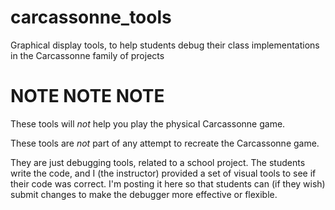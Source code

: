 # carcassonne_tools
Graphical display tools, to help students debug their class implementations in the Carcassonne family of projects

# NOTE NOTE NOTE
These tools will *not* help you play the physical Carcassonne game.

These tools are *not* part of any attempt to recreate the Carcassonne game.

They are just debugging tools, related to a school project.  The students write the code, and I (the instructor) provided a set of visual tools to see if their code was correct.  I'm posting it here so that students can (if they wish) submit changes to make the debugger more effective or flexible.
